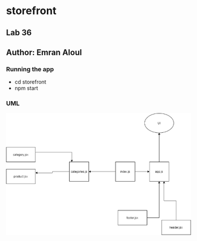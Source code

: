 # storefront

## Lab 36

## Author: Emran Aloul

### Running the app
* cd storefront
* npm start

### UML 

![UML](uml.png)
